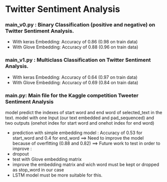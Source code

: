 # Twitter Sentiment Analysis  

### main_v0.py : Binary Classification (positive and negative) on Twitter Sentiment Analysis.  
- With keras Embedding: Accuracy of 0.86 (0.98 on train data)
- With Glove Embedding: Accuracy of 0.88 (0.96 on train data)

### main_v1.py : Multiclass Classification on Twitter Sentiment Analysis.   
- With keras Embedding: Accuracy of 0.64 (0.97 on train data)
- With Glove Embedding: Accuracy of 0.69 (0.84 on train data)

### main.py: Main file for the Kaggle competition  Tweeter Sentiment Analysis
model predict the indexes of start word and end word of selected_text in the text.
model with one Input (our text embedded and pad_sequenced) and two outputs (onehot index for start word and onehot index for end word)
- prediction with simple embedding model : Accuracy of 0.53 for start_word and 0.4 for end_word 
==> Need to improve the model because of overfitting (0.88 and 0.82)
==> Future work to test in order to improve :
- dropout 
- test with Glove embedding matrix
- improve the embedding matrix and wich word must be kept or dropped as stop_word in our case
- LSTM model must be more suitable for this.

